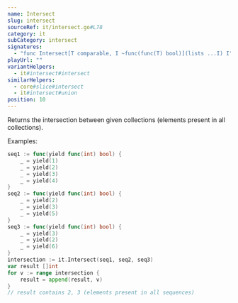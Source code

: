 ```yaml
---
name: Intersect
slug: intersect
sourceRef: it/intersect.go#L78
category: it
subCategory: intersect
signatures:
  - "func Intersect[T comparable, I ~func(func(T) bool)](lists ...I) I"
playUrl: ""
variantHelpers:
  - it#intersect#intersect
similarHelpers:
  - core#slice#intersect
  - it#intersect#union
position: 10
---
```


Returns the intersection between given collections (elements present in all collections).

Examples:

```go
seq1 := func(yield func(int) bool) {
    _ = yield(1)
    _ = yield(2)
    _ = yield(3)
    _ = yield(4)
}
seq2 := func(yield func(int) bool) {
    _ = yield(2)
    _ = yield(3)
    _ = yield(5)
}
seq3 := func(yield func(int) bool) {
    _ = yield(3)
    _ = yield(2)
    _ = yield(6)
}
intersection := it.Intersect(seq1, seq2, seq3)
var result []int
for v := range intersection {
    result = append(result, v)
}
// result contains 2, 3 (elements present in all sequences)
```